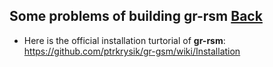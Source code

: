 ## Some problems of building gr-rsm [Back](./qa.md)

- Here is the official installation turtorial of **gr-rsm**: https://github.com/ptrkrysik/gr-gsm/wiki/Installation

